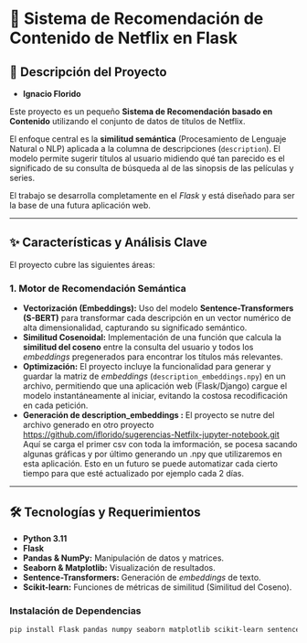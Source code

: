 # 🍿 Sistema de Recomendación de Contenido de Netflix en Flask

## 📝 Descripción del Proyecto
* **Ignacio Florido**

Este proyecto es un pequeño **Sistema de Recomendación basado en Contenido** utilizando el conjunto de datos de títulos de Netflix. 

El enfoque central es la **similitud semántica** (Procesamiento de Lenguaje Natural o NLP) aplicada a la columna de descripciones (`description`). El modelo permite sugerir títulos al usuario midiendo qué tan parecido es el significado de su consulta de búsqueda al de las sinopsis de las películas y series.

El trabajo se desarrolla completamente en el *Flask* y está diseñado para ser la base de una futura aplicación web.

***

## ✨ Características y Análisis Clave

El proyecto cubre las siguientes áreas:

### 1. Motor de Recomendación Semántica
* **Vectorización (Embeddings):** Uso del modelo **Sentence-Transformers (S-BERT)** para transformar cada descripción en un vector numérico de alta dimensionalidad, capturando su significado semántico.
* **Similitud Cosenoidal:** Implementación de una función que calcula la **similitud del coseno** entre la consulta del usuario y todos los *embeddings* pregenerados para encontrar los títulos más relevantes.
* **Optimización:** El proyecto incluye la funcionalidad para generar y guardar la matriz de *embeddings* (`description_embeddings.npy`) en un archivo, permitiendo que una aplicación web (Flask/Django) cargue el modelo instantáneamente al iniciar, evitando la costosa recodificación en cada petición.
* **Generación de description_embeddings :** El proyecto se nutre del archivo generado en otro proyecto https://github.com/iflorido/sugerencias-Netfilx-jupyter-notebook.git Aquí se carga el primer csv con toda la imformación, se pocesa sacando algunas gráficas y por último generando un .npy que utilizaremos en esta aplicación. Esto en un futuro se puede automatizar cada cierto tiempo para que esté actualizado por ejemplo cada 2 días.



***

## 🛠️ Tecnologías y Requerimientos

* **Python 3.11**
* **Flask**
* **Pandas & NumPy:** Manipulación de datos y matrices.
* **Seaborn & Matplotlib:** Visualización de resultados.
* **Sentence-Transformers:** Generación de *embeddings* de texto.
* **Scikit-learn:** Funciones de métricas de similitud (Similitud del Coseno).

### Instalación de Dependencias

```bash
pip install Flask pandas numpy seaborn matplotlib scikit-learn sentence-transformers


